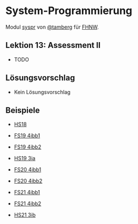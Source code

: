 # System-Programmierung
Modul [syspr]( https://www.fhnw.ch/de/studium/module/6008081) von [@tamberg](https://twitter.com/tamberg) für [FHNW](https://www.fhnw.ch/).

## Lektion 13: Assessment II
- TODO

## Lösungsvorschlag
- Kein Lösungsvorschlag

## Beispiele
- [HS18](https://github.com/tamberg/fhnw-syspr/blob/v1.0/14/Syspr14Assessment2.pdf)
- [FS19 4ibb1](https://github.com/tamberg/fhnw-syspr/blob/v2.0/13/Syspr13Assessment_4ibb1.pdf)
- [FS19 4ibb2](https://github.com/tamberg/fhnw-syspr/blob/v2.0/13/Syspr13Assessment_4ibb2.pdf)

- [HS19 3ia](https://github.com/tamberg/fhnw-syspr/blob/v3.0/13/Syspr13Assessment_3ia.pdf)
- [FS20 4ibb1](https://github.com/tamberg/fhnw-syspr/blob/v4.0/13/SysprAssessment_4ibb1.pdf)
- [FS20 4ibb2](https://github.com/tamberg/fhnw-syspr/blob/v4.0/13/SysprAssessment_4ibb2.pdf)

- [FS21 4ibb1](https://github.com/tamberg/fhnw-syspr/blob/v6.1/13/Syspr13Assessment_v6.0_FS21_4ibb1.pdf)
- [FS21 4ibb2](https://github.com/tamberg/fhnw-syspr/blob/v6.1/13/Syspr13Assessment_v6.0_FS21_4ibb2.pdf)
- [HS21 3ib](https://github.com/tamberg/fhnw-syspr/blob/v7.0/13/Syspr13Assessment_v7.0_HS21_3ib.pdf)

